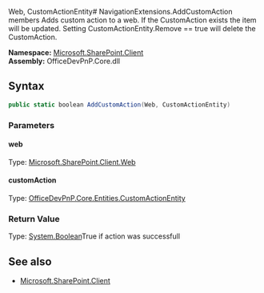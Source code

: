 Web, CustomActionEntity# NavigationExtensions.AddCustomAction members
Adds custom action to a web. If the CustomAction exists the item will be updated.
            Setting CustomActionEntity.Remove == true will delete the CustomAction.  

**Namespace:** [Microsoft.SharePoint.Client](Microsoft.SharePoint.Client.md)  
**Assembly:** OfficeDevPnP.Core.dll  
## Syntax
```C#
public static boolean AddCustomAction(Web, CustomActionEntity)
```
### Parameters
#### web
Type: [Microsoft.SharePoint.Client.Web](Microsoft.SharePoint.Client.Web.md) 
#### 
#### customAction
Type: [OfficeDevPnP.Core.Entities.CustomActionEntity](OfficeDevPnP.Core.Entities.CustomActionEntity.md) 
#### 
### Return Value
Type: [System.Boolean](System.Boolean.md)True if action was successfull
## See also
- [Microsoft.SharePoint.Client](Microsoft.SharePoint.Client.md)
